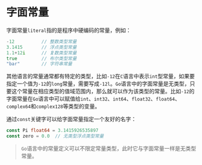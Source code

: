 # 字面常量

字面常量`literal`指的是程序中硬编码的常量，例如：

```go
-12          // 整数类型常量
3.1415       // 浮点类型常量
1.1+12i      // 复数类型常量
true         // 布尔类型常量
"bar"        // 字符串常量
```

其他语言的常量通常都有特定的类型，比如`-12`在`C`语言中表示`int`型常量，如果要指定一个值为`-12`的`long`常量，需要写成`-12l`。`Go`语言中的字面常量是无类型，只要这个常量在相应类型的值域范围内，那么就可以作为该类型的常量。比如`-12`的字面常量在`Go`语言中可以赋值给`int`、`int32`、`int64`、`float32`、`float64`、`complex64`和`complex128`等类型的变量。

通过`const`关键字可以给字面常量指定一个友好的名字：

```go
const Pi float64 = 3.1415926535897
const zero = 0.0  // 无类型浮点类型常量
```

> `Go`语言中的常量定义可以不限定常量类型，此时它与字面常量一样是无类型常量。
